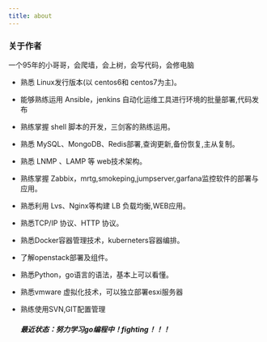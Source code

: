 ```yaml
---
title: about
---
```


### 关于作者

一个95年的小哥哥，会爬墙，会上树，会写代码，会修电脑

-  熟悉 Linux发行版本(以 centos6和 centos7为主)。

- 能够熟练运用 Ansible，jenkins 自动化运维工具进行环境的批量部署,代码发布

-  熟练掌握 shell 脚本的开发，三剑客的熟练运用。

-  熟悉 MySQL、MongoDB、Redis部署,查询更新,备份恢复,主从复制。

-  熟悉 LNMP 、LAMP 等 web技术架构。

-  熟练掌握 Zabbix，mrtg,smokeping,jumpserver,garfana监控软件的部署与应用。

- 熟悉利用 Lvs、Nginx等构建 LB 负载均衡,WEB应用。

-  熟悉TCP/IP 协议、HTTP 协议。 

- 熟悉Docker容器管理技术，kuberneters容器编排。 

- 了解openstack部署及组件。

- 熟悉Python，go语言的语法，基本上可以看懂。

- 熟悉vmware 虚拟化技术，可以独立部署esxi服务器

- 熟练使用SVN,GIT配置管理

  ##### 最近状态：努力学习go编程中！fighting！！！
